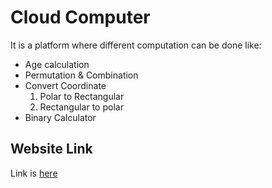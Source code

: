 # Cloud Computer

It is a platform where different computation can be done like:

* Age calculation
* Permutation & Combination
* Convert Coordinate
    1) Polar to Rectangular
    2) Rectangular to polar
* Binary Calculator

## Website Link

Link is [here](https://vrutik2809.github.io/Website/)